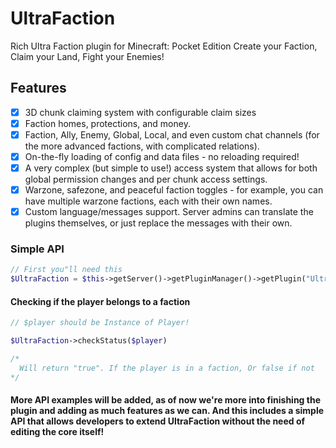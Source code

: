 # UltraFaction
Rich Ultra Faction plugin for Minecraft: Pocket Edition
Create your Faction, Claim your Land, Fight your Enemies!

## Features
- [x] 3D chunk claiming system with configurable claim sizes
- [x] Faction homes, protections, and money.
- [x] Faction, Ally, Enemy, Global, Local, and even custom chat channels (for the more advanced factions, with complicated relations).
- [x] On-the-fly loading of config and data files - no reloading required! 
- [x] A very complex (but simple to use!) access system that allows for both global permission changes and per chunk access settings. 
- [x] Warzone, safezone, and peaceful faction toggles - for example, you can have multiple warzone factions, each with their own names.
- [x] Custom language/messages support. Server admins can translate the plugins themselves, or just replace the messages with their own.

### Simple API

```php
// First you"ll need this
$UltraFaction = $this->getServer()->getPluginManager()->getPlugin("UltraFaction");
```

#### Checking if the player belongs to a faction

```php
// $player should be Instance of Player!

$UltraFaction->checkStatus($player)

/*
  Will return "true". If the player is in a faction, Or false if not
*/
```

#### More API examples will be added, as of now we're more into finishing the plugin and adding as much features as we can. And this includes a simple API that allows developers to extend UltraFaction without the need of editing the core itself!
